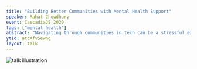 ```yaml
---
title: "Building Better Communities with Mental Health Support"
speaker: Rahat Chowdhury
event: CascadiaJS 2020
tags: ["mental health"]
abstract: "Navigating through communities in tech can be a stressful experience, especially to those who live with a mental illness. In this talk Rahat explores why it is important to begin a conversation about Mental Health and acknowledging some of the things that need to change in the current culture of tech communities with a focus on Bootcamps and Tech Events."
ytId: atcAfv5ewng
layout: talk
---
```

![talk illustration](https://2020.cascadiajs.com/images/speakers/rahat-chowdhury-illustration.png)
